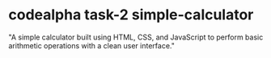 # codealpha task-2 simple-calculator
"A simple calculator built using HTML, CSS, and JavaScript to perform basic arithmetic operations with a clean user interface."
